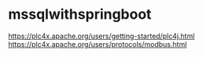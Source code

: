# mssqlwithspringboot

https://plc4x.apache.org/users/getting-started/plc4j.html
https://plc4x.apache.org/users/protocols/modbus.html

